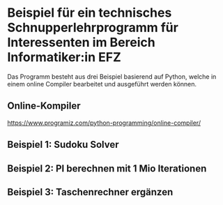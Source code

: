 # Beispiel für ein technisches Schnupperlehrprogramm für Interessenten im Bereich Informatiker:in EFZ

Das Programm besteht aus drei Beispiel basierend auf Python, welche in einem online Compiler bearbeitet und ausgeführt werden können.

## Online-Kompiler

https://www.programiz.com/python-programming/online-compiler/


## Beispiel 1: Sudoku Solver


## Beispiel 2: PI berechnen mit 1 Mio Iterationen


## Beispiel 3: Taschenrechner ergänzen
